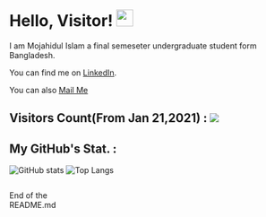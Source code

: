 # Hello, Visitor! <img src="https://raw.githubusercontent.com/MartinHeinz/MartinHeinz/master/wave.gif" width="30px">
I am Mojahidul Islam a final semeseter undergraduate student form Bangladesh.
<!-- Actual text -->
You can find me on [LinkedIn][3].
<!-- Links to your social media accounts -->
[3]: https://www.linkedin.com/in/mojahidul-islam/
<p>
  <p>You can also <a href="mailto:islamshaheb5@gmail.com">Mail Me</a></p>
</p>

## Visitors Count(From Jan 21,2021) : ![](https://visitor-badge.laobi.icu/badge?page_id=islamshaheb.islamshaheb)
## My GitHub's Stat. : 

![GitHub stats](https://github-readme-stats.vercel.app/api?username=islamshaheb&show_icons=true&theme=tokyonight)
![Top Langs](https://github-readme-stats.vercel.app/api/top-langs/?username=islamshaheb&theme=tokyonight)


<footer>
<p style="float:left; width: 20%;">
End of the README.md 
</p>
</footer>

